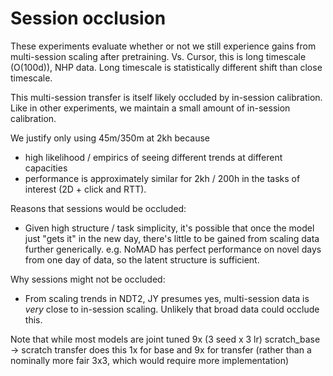 # Session occlusion

These experiments evaluate whether or not we still experience gains from multi-session scaling after pretraining.
Vs. Cursor, this is long timescale (O(100d)), NHP data. Long timescale is statistically different shift than close timescale.

This multi-session transfer is itself likely occluded by in-session calibration. Like in other experiments, we maintain a small
amount of in-session calibration.

We justify only using 45m/350m at 2kh because
- high likelihood / empirics of seeing different trends at different capacities
- performance is approximately similar for 2kh / 200h in the tasks of interest (2D + click and RTT).


Reasons that sessions would be occluded:
- Given high structure / task simplicity, it's possible that once the model just "gets it" in the new day, there's little to be gained from scaling data further generically. e.g. NoMAD has perfect performance on novel days from one day of data, so the latent structure is sufficient.

Why sessions might not be occluded:
- From scaling trends in NDT2, JY presumes yes, multi-session data is _very_ close to in-session scaling. Unlikely that broad data could occlude this.

Note that while most models are joint tuned 9x (3 seed x 3 lr) scratch_base -> scratch transfer does this 1x for base and 9x for transfer (rather than a nominally more fair 3x3, which would require more implementation)